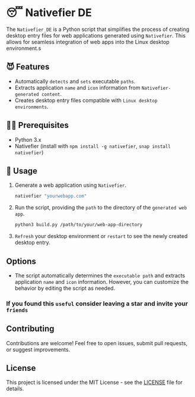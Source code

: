 
# 😴 Nativefier DE 

The `Nativefier_DE` is a Python script that simplifies the process of creating desktop entry files for web applications generated using `Nativefier`. This allows for seamless integration of web apps into the Linux desktop environment.s

## 😈 Features

- Automatically `detects` and `sets` executable `paths`.
- Extracts application `name` and `icon` information from `Nativefier-generated content`.
- Creates desktop entry files compatible with `Linux desktop environments`.

## 👻👻 Prerequisites

- Python 3.x
- Nativefier (install with `npm install -g nativefier`, `snap install nativefier`)

## 🤔 Usage

1. Generate a web application using `Nativefier`.
   ```bash
   nativefier "yourwebapp.com"
   ```

2. Run the script, providing the `path` to the directory of the `generated web app`.
   ```bash
   python3 build.py /path/to/your/web-app-directory
   ```

3. `Refresh` your desktop environment or `restart` to see the newly created desktop entry.

## Options

- The script automatically determines the `executable path` and extracts application `name` and `icon` information. However, you can customize the behavior by editing the script as needed.

### If you found this `useful` consider leaving a star and invite your `friends`

## Contributing

Contributions are welcome! Feel free to open issues, submit pull requests, or suggest improvements.

## License

This project is licensed under the MIT License - see the [LICENSE](LICENSE) file for details.
